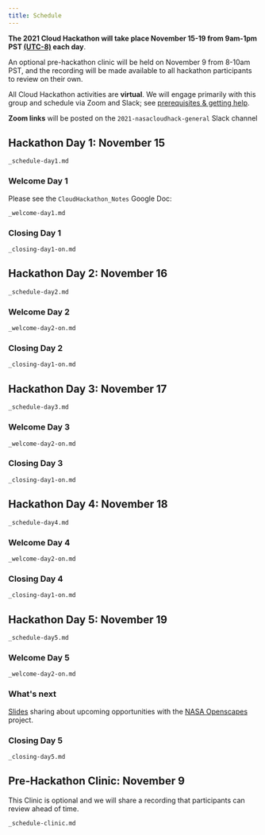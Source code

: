 ```yaml
---
title: Schedule
---
```


**The 2021 Cloud Hackathon will take place November 15-19 from 9am-1pm PST [(UTC-8)](https://www.timeanddate.com/time/zones/pst) each day**.   

An optional pre-hackathon clinic will be held on November 9 from 8-10am PST, and the recording will be made available to all hackathon participants to review on their own.

All Cloud Hackathon activities are **virtual**. We will engage primarily with this group and schedule via Zoom and Slack; see [prerequisites & getting help](https://nasa-openscapes.github.io/2021-Cloud-Hackathon/logistics/prerequisites.html).

**Zoom links** will be posted on the `2021-nasacloudhack-general` Slack channel
 
## Hackathon Day 1: November 15

```{.include}
_schedule-day1.md
```

### Welcome Day 1

Please see the `CloudHackathon_Notes` Google Doc: 
 
```{.include}
_welcome-day1.md
```

### Closing Day 1

```{.include}
_closing-day1-on.md
``` 
 
## Hackathon Day 2: November 16

```{.include}
_schedule-day2.md
```

### Welcome Day 2

```{.include}
_welcome-day2-on.md
```

### Closing Day 2

```{.include}
_closing-day1-on.md
```

## Hackathon Day 3: November 17

```{.include}
_schedule-day3.md
```

### Welcome Day 3

```{.include}
_welcome-day2-on.md
```

### Closing Day 3

```{.include}
_closing-day1-on.md
``` 

## Hackathon Day 4: November 18

```{.include}
_schedule-day4.md
```

### Welcome Day 4

```{.include}
_welcome-day2-on.md
```

### Closing Day 4

```{.include}
_closing-day1-on.md
``` 

## Hackathon Day 5: November 19

```{.include}
_schedule-day5.md
```

### Welcome Day 5

```{.include}
_welcome-day2-on.md
```

### What's next 

[Slides](https://docs.google.com/presentation/d/1LKpdrssV97BFN3yh0LJEmj64wU0kaZp42in_SlsHFmc/edit#slide=id.gfbd87e8abc_0_0) sharing about upcoming opportunities with the [NASA Openscapes](https://nasa-openscapes.github.io/) project.

### Closing Day 5

```{.include} 
_closing-day5.md
``` 

## Pre-Hackathon Clinic: November 9

This Clinic is optional and we will share a recording that participants can review ahead of time. 


```{.include}
_schedule-clinic.md
```

